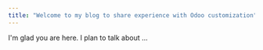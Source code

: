 ```yaml
---
title: "Welcome to my blog to share experience with Odoo customization"
---
```


I'm glad you are here. I plan to talk about ...
